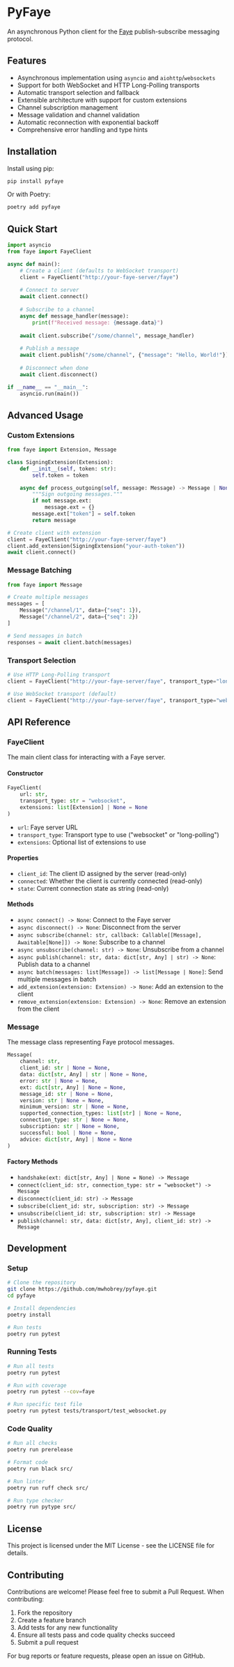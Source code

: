 # PyFaye

An asynchronous Python client for the [Faye](https://faye.jcoglan.com/) publish-subscribe messaging protocol.

## Features

- Asynchronous implementation using `asyncio` and `aiohttp`/`websockets`
- Support for both WebSocket and HTTP Long-Polling transports
- Automatic transport selection and fallback
- Extensible architecture with support for custom extensions
- Channel subscription management
- Message validation and channel validation
- Automatic reconnection with exponential backoff
- Comprehensive error handling and type hints

## Installation

Install using pip:
```bash
pip install pyfaye
```

Or with Poetry:
```bash
poetry add pyfaye
```

## Quick Start

```python
import asyncio
from faye import FayeClient

async def main():
    # Create a client (defaults to WebSocket transport)
    client = FayeClient("http://your-faye-server/faye")
    
    # Connect to server
    await client.connect()
    
    # Subscribe to a channel
    async def message_handler(message):
        print(f"Received message: {message.data}")
    
    await client.subscribe("/some/channel", message_handler)
    
    # Publish a message
    await client.publish("/some/channel", {"message": "Hello, World!"})
    
    # Disconnect when done
    await client.disconnect()

if __name__ == "__main__":
    asyncio.run(main())
```

## Advanced Usage

### Custom Extensions

```python
from faye import Extension, Message

class SigningExtension(Extension):
    def __init__(self, token: str):
        self.token = token

    async def process_outgoing(self, message: Message) -> Message | None:
        """Sign outgoing messages."""
        if not message.ext:
            message.ext = {}
        message.ext["token"] = self.token
        return message

# Create client with extension
client = FayeClient("http://your-faye-server/faye")
client.add_extension(SigningExtension("your-auth-token"))
await client.connect()
```

### Message Batching

```python
from faye import Message

# Create multiple messages
messages = [
    Message("/channel/1", data={"seq": 1}),
    Message("/channel/2", data={"seq": 2})
]

# Send messages in batch
responses = await client.batch(messages)
```

### Transport Selection

```python
# Use HTTP Long-Polling transport
client = FayeClient("http://your-faye-server/faye", transport_type="long-polling")

# Use WebSocket transport (default)
client = FayeClient("http://your-faye-server/faye", transport_type="websocket")
```

## API Reference

### FayeClient

The main client class for interacting with a Faye server.

#### Constructor

```python
FayeClient(
    url: str,
    transport_type: str = "websocket",
    extensions: list[Extension] | None = None
)
```

- `url`: Faye server URL
- `transport_type`: Transport type to use ("websocket" or "long-polling")
- `extensions`: Optional list of extensions to use

#### Properties

- `client_id`: The client ID assigned by the server (read-only)
- `connected`: Whether the client is currently connected (read-only)
- `state`: Current connection state as string (read-only)

#### Methods

- `async connect() -> None`: Connect to the Faye server
- `async disconnect() -> None`: Disconnect from the server
- `async subscribe(channel: str, callback: Callable[[Message], Awaitable[None]]) -> None`: Subscribe to a channel
- `async unsubscribe(channel: str) -> None`: Unsubscribe from a channel
- `async publish(channel: str, data: dict[str, Any] | str) -> None`: Publish data to a channel
- `async batch(messages: list[Message]) -> list[Message | None]`: Send multiple messages in batch
- `add_extension(extension: Extension) -> None`: Add an extension to the client
- `remove_extension(extension: Extension) -> None`: Remove an extension from the client

### Message

The message class representing Faye protocol messages.

```python
Message(
    channel: str,
    client_id: str | None = None,
    data: dict[str, Any] | str | None = None,
    error: str | None = None,
    ext: dict[str, Any] | None = None,
    message_id: str | None = None,
    version: str | None = None,
    minimum_version: str | None = None,
    supported_connection_types: list[str] | None = None,
    connection_type: str | None = None,
    subscription: str | None = None,
    successful: bool | None = None,
    advice: dict[str, Any] | None = None
)
```

#### Factory Methods

- `handshake(ext: dict[str, Any] | None = None) -> Message`
- `connect(client_id: str, connection_type: str = "websocket") -> Message`
- `disconnect(client_id: str) -> Message`
- `subscribe(client_id: str, subscription: str) -> Message`
- `unsubscribe(client_id: str, subscription: str) -> Message`
- `publish(channel: str, data: dict[str, Any], client_id: str) -> Message`

## Development

### Setup

```bash
# Clone the repository
git clone https://github.com/mwhobrey/pyfaye.git
cd pyfaye

# Install dependencies
poetry install

# Run tests
poetry run pytest
```

### Running Tests

```bash
# Run all tests
poetry run pytest

# Run with coverage
poetry run pytest --cov=faye

# Run specific test file
poetry run pytest tests/transport/test_websocket.py
```

### Code Quality

```bash
# Run all checks
poetry run prerelease

# Format code
poetry run black src/

# Run linter
poetry run ruff check src/

# Run type checker
poetry run pytype src/
```

## License

This project is licensed under the MIT License - see the LICENSE file for details.

## Contributing

Contributions are welcome! Please feel free to submit a Pull Request. When contributing:

1. Fork the repository
2. Create a feature branch
3. Add tests for any new functionality
4. Ensure all tests pass and code quality checks succeed
5. Submit a pull request

For bug reports or feature requests, please open an issue on GitHub.
